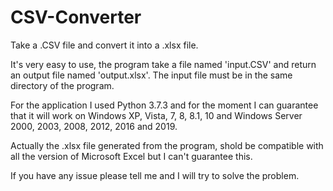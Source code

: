 # CSV-Converter
Take a .CSV file and convert it into a .xlsx file.

It's very easy to use, the program take a file named 'input.CSV' and return an output file named 'output.xlsx'.
The input file must be in the same directory of the program.

For the application I used Python 3.7.3 and for the moment I can guarantee that it will work on Windows XP, Vista, 7, 8, 8.1, 10 and
Windows Server 2000, 2003, 2008, 2012, 2016 and 2019.

Actually the .xlsx file generated from the program, shold be compatible with all the version of Microsoft Excel but I can't guarantee this.

If you have any issue please tell me and I will try to solve the problem.
